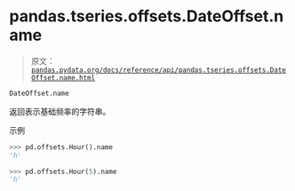 # pandas.tseries.offsets.DateOffset.name

> 原文：[`pandas.pydata.org/docs/reference/api/pandas.tseries.offsets.DateOffset.name.html`](https://pandas.pydata.org/docs/reference/api/pandas.tseries.offsets.DateOffset.name.html)

```py
DateOffset.name
```

返回表示基础频率的字符串。

示例

```py
>>> pd.offsets.Hour().name
'h' 
```

```py
>>> pd.offsets.Hour(5).name
'h' 
```
